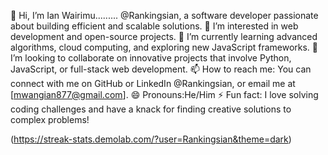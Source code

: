 👋 Hi, I’m Ian Wairimu......... @Rankingsian, a software developer passionate about building efficient and scalable solutions.
👀 I’m interested in web development and open-source projects.
🌱 I’m currently learning advanced algorithms, cloud computing, and exploring new JavaScript frameworks.
💞️ I’m looking to collaborate on innovative projects that involve Python, JavaScript, or full-stack web development.
📫 How to reach me: You can connect with me on GitHub or LinkedIn @Rankingsian, or email me at [mwangian877@gmail.com].
😄 Pronouns:He/Him
⚡ Fun fact: I love solving coding challenges and have a knack for finding creative solutions to complex problems!

(https://streak-stats.demolab.com/?user=Rankingsian&theme=dark)
